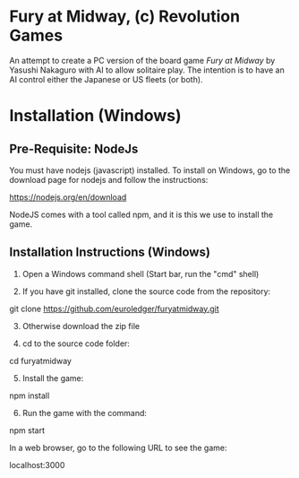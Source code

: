 # Fury at Midway, (c) Revolution Games

An attempt to create a PC version of the board game _Fury at Midway_ by Yasushi Nakaguro with AI to allow solitaire play.
The intention is to have an AI control either the Japanese or US fleets (or both).

# Installation (Windows)

## Pre-Requisite: NodeJs

You must have nodejs (javascript) installed. To install on Windows, go to the download page for nodejs and
follow the instructions:

https://nodejs.org/en/download

NodeJS comes with a tool called npm, and it is this we use to install the game.

## Installation Instructions (Windows)

1. Open a Windows command shell (Start bar, run the "cmd" shell)

2. If you have git installed, clone the source code from the repository:

git clone https://github.com/euroledger/furyatmidway.git

3. Otherwise download the zip file

4. cd to the source code folder:

cd furyatmidway

5. Install the game:

npm install

6. Run the game with the command:

npm start

In a web browser, go to the following URL to see the game:

localhost:3000





